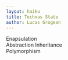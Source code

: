 ```yaml
---
layout: haiku
title: Techxas State
author: Lucas Grogean
---
```


Enapsulation <br>
Abstraction Inheritance <br>
Polymorphism <br>
